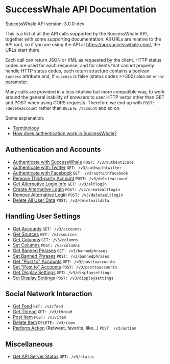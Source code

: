 SuccessWhale API Documentation
==============================

SuccessWhale API version: 3.0.0-dev

This is a list of all the API calls supported by the SuccessWhale API, together with some supporting documentation. All URLs are relative to the API root, so if you are using the API at https://api.successwhale.com/, the URLs start there.

Each call can return JSON or XML as requested by the client. HTTP status codes are used for each response, and for clients that cannot properly handle HTTP status codes, each return structure contains a boolean `success` attribute and, if `success` is false (status codes >=300) also an `error` parameter.

Many calls are provided in a less intuitive but more compatible way, to work around the general inability of browsers to user HTTP verbs other than GET and POST when using CORS requests. Therefore we end up with `POST: /deleteaccount` rather than `DELETE /account` and so on.

Some explanation:
* [Terminology](terminology.md)
* [How does authentication work in SuccessWhale?](howto-auth.md)


Authentication and Accounts
---------------------------

* [Authenticate with SuccessWhale](authenticate-post.md) `POST: /v3/authenticate`
* [Authenticate with Twitter](authwithtwitter.md) `GET: /v3/authwithtwitter`
* [Authenticate with Facebook](authwithfacebook.md) `GET: /v3/authithfacebook`
* [Remove Third-party Account](deleteaccount.md) `POST: /v3/deleteaccount`
* [Get Alternative Login Info](altlogin.md) `GET: /v3/altlogin`
* [Create Alternative Login](createaltlogin.md) `POST: /v3/createaltlogin`
* [Remove Alternative Login](deletealtlogin.md) `POST: /v3/deletealtlogin`
* [Delete All User Data](deletealldata.md) `POST: /v3/deletealldata`


Handling User Settings
----------------------

* [Get Accounts](accounts-get.md) `GET: /v3/accounts`
* [Get Sources](sources.md) `GET: /v3/sources`
* [Get Columns](columns-get.md) `GET: /v3/columns`
* [Set Columns](columns-post.md) `POST: /v3/columns`
* [Get Banned Phrases](bannedphrases-get.md) `GET: /v3/bannedphrases`
* [Set Banned Phrases](bannedphrases-post.md) `POST: /v3/bannedphrases`
* [Get "Post to" Accounts](posttoaccounts-get.md) `GET: /v3/posttoaccounts`
* [Set "Post to" Accounts](posttoaccounts-post.md) `POST: /v3/posttoaccounts`
* [Get Display Settings](displaysettings-get.md) `GET: /v3/displaysettings`
* [Set Display Settings](displaysettings-post.md) `POST: /v3/displaysettings`


Social Network Interaction
--------------------------

* [Get Feed](feed-get.md) `GET: /v3/feed`
* [Get Thread](thread-get.md) `GET: /v3/thread`
* [Post Item](item-post.md) `POST: /v3/item`
* [Delete Item](item-delete.md) `DELETE: /v3/item`
* [Perform Action](action.md) (Retweet, favorite, like...) `POST: /v3/action`


Miscellaneous
-------------

* [Get API Server Status](status-get.md) `GET: /v3/status`
